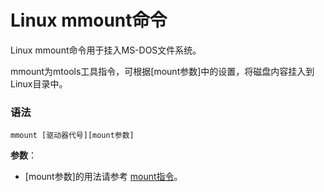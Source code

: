 
# Linux mmount命令



Linux mmount命令用于挂入MS-DOS文件系统。

mmount为mtools工具指令，可根据[mount参数]中的设置，将磁盘内容挂入到Linux目录中。

### 语法

```
mmount [驱动器代号][mount参数]
```

**参数**：

*   [mount参数]的用法请参考 [mount指令](linux-comm-mount.html)。



